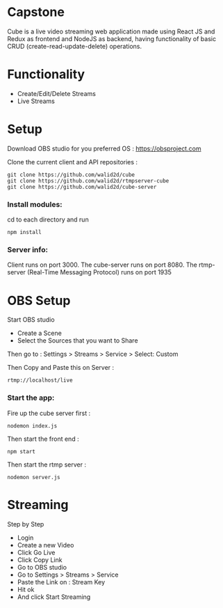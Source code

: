 # Capstone

Cube is a live video streaming web application made using React JS and Redux as frontend and NodeJS as backend, having functionality of basic CRUD (create-read-update-delete) operations.

# Functionality

- Create/Edit/Delete Streams
- Live Streams

# Setup

Download OBS studio for you preferred OS : https://obsproject.com

Clone the current client and API repositories :

```
git clone https://github.com/walid2d/cube
git clone https://github.com/walid2d/rtmpserver-cube
git clone https://github.com/walid2d/cube-server
```

### Install modules:

cd to each directory and run

```
npm install
```

### Server info:

Client runs on port 3000.
The cube-server runs on port 8080.
The rtmp-server (Real-Time Messaging Protocol) runs on port 1935

# OBS Setup

Start OBS studio

- Create a Scene
- Select the Sources that you want to Share

Then go to : Settings > Streams > Service > Select: Custom

Then Copy and Paste this on Server :

```
rtmp://localhost/live
```

### Start the app:

Fire up the cube server first :

```
nodemon index.js
```

Then start the front end :

```
npm start
```

Then start the rtmp server :

```
nodemon server.js
```

# Streaming

Step by Step

- Login
- Create a new Video
- Click Go Live
- Click Copy Link
- Go to OBS studio
- Go to Settings > Streams > Service
- Paste the Link on : Stream Key
- Hit ok
- And click Start Streaming
